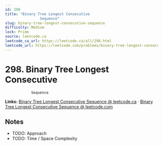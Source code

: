 ```yaml
--- 
id: 298
title: "Binary Tree Longest Consecutive
                Sequence"
slug: binary-tree-longest-consecutive-sequence
difficulty: Medium
lock: Prime
source: leetcode.ca
leetcode_ca_url: https://leetcode.ca/all/298.html
leetcode_url: https://leetcode.com/problems/binary-tree-longest-consecutive-sequence/
---
```


# 298. Binary Tree Longest Consecutive
                Sequence

**Links:** [Binary Tree Longest Consecutive
                Sequence @ leetcode.ca](https://leetcode.ca/all/298.html) · [Binary Tree Longest Consecutive
                Sequence @ leetcode.com](https://leetcode.com/problems/binary-tree-longest-consecutive-sequence/)

## Notes
- TODO: Approach
- TODO: Time / Space Complexity
